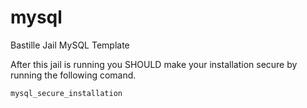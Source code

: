 # mysql
Bastille Jail MySQL Template

After this jail is running you SHOULD make your installation secure by running the following
comand.

	mysql_secure_installation



